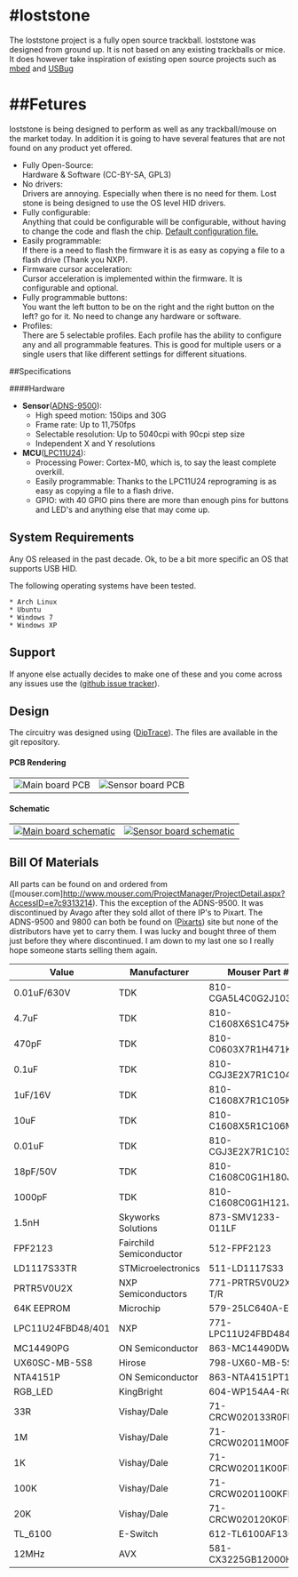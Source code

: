 #loststone
=========

The loststone project is a fully open source trackball. loststone was designed
from ground up. It is not based on any existing trackballs or mice. It does however take
inspiration of existing open source projects such as [mbed](http://mbed.org) and
[USBug](http://squonk42.github.com/USBug/)

##Fetures
=========

loststone is being designed to perform as well as any trackball/mouse on the
market today. In addition it is going to have several features that are not found
on any product yet offered.

   * Fully Open-Source:<br>
     Hardware & Software (CC-BY-SA, GPL3)
   * No drivers:<br>
     Drivers are annoying. Especially when there is no need for them. Lost stone
     is being designed to use the OS level HID drivers.
   * Fully configurable:<br>
     Anything that could be configurable will be configurable, without having
     to change the code and flash the chip. [Default configuration file.](https://github.com/Majoros/loststone/blob/master/config/loststone.cfg)
   * Easily programmable:<br>
     If there is a need to flash the firmware it is as easy as copying a file to
     a flash drive (Thank you NXP).
   * Firmware cursor acceleration:<br>
     Cursor acceleration is implemented within the firmware. It is configurable and optional.
   * Fully programmable buttons:<br>
     You want the left button to be on the right and the right button on the
     left? go for it. No need to change any hardware or software.
   * Profiles:<br>
     There are 5 selectable profiles. Each profile has the ability to configure
     any and all programmable features. This is good for multiple users or a
     single users that like different settings for different situations.

##Specifications

####Hardware

   * **Sensor**([ADNS-9500](http://www.pixart.com.tw/product_data_table.asp?ToPage=1&productclassify_id=1&productclassify2_id=3)):
     * High speed motion: 150ips and 30G
     * Frame rate: Up to 11,750fps
     * Selectable resolution: Up to 5040cpi with 90cpi step size
     * Independent X and Y resolutions
   * **MCU**([LPC11U24](http://www.nxp.com/products/microcontrollers/cortex_m0_m0/LPC11U24FBD48.html)):
     * Processing Power: Cortex-M0, which is, to say the least complete overkill.
     * Easily programmable: Thanks to the LPC11U24 reprograming is as easy as
       copying a file to a flash drive.
     * GPIO: with 40 GPIO pins there are more than enough pins for buttons and
       LED's and anything else that may come up.

## System Requirements

Any OS released in the past decade.  Ok, to be a bit more specific an OS that supports USB HID.

The following operating systems have been tested.

    * Arch Linux
    * Ubuntu
    * Windows 7
    * Windows XP

## Support

If anyone else actually decides to make one of these and you come across any issues use the ([github issue
tracker](https://github.com/Majoros/loststone/issues)).

## Design

The circuitry was designed using ([DipTrace](http://www.diptrace.com/)). The files are available in the git repository.

#### PCB Rendering

<table>
  <tr>
    <td>
        <img alt="Main board PCB" src="https://raw.github.com/Majoros/loststone/master/images/main_board_top.png"
    </td>
    <td>
        <img alt="Sensor board PCB" src="https://raw.github.com/Majoros/loststone/master/images/sensor_board_top.png" >
    </td>
  </tr>
</table>

#### Schematic

<table>
  <tr>
    <td>
        <a href="https://github.com/Majoros/loststone/raw/master/docs/main_board_schematic.pdf" >
        <img alt="Main board schematic" src="https://raw.github.com/Majoros/loststone/master/images/main_board_schematic.png" >
        </a>
    </td>
    <td>
        <a href="https://github.com/Majoros/loststone/raw/master/docs/sensor_board_schematic.pdf" >
        <img alt="Sensor board schematic" src="https://raw.github.com/Majoros/loststone/master/images/sensor_board_schimatic.png" >
        </a>
    </td>
  </tr>
</table>

## Bill Of Materials

All parts can be found on and ordered from
([mouser.com]http://www.mouser.com/ProjectManager/ProjectDetail.aspx?AccessID=e7c9313214). This the exception of the
ADNS-9500. It was discontinued by Avago after they sold allot of there IP's to Pixart. The ADNS-9500 and 9800 can both
be found on ([Pixarts](http://www.pixart.com.tw/product_data_table.asp?ToPage=1&productclassify_id=1&productclassify2_id=3))
site but none of the distributors have yet to carry them. I was lucky and bought three of them just
before they where discontinued. I am down to my last one so I really hope someone starts selling them again.


| Value |  Manufacturer |   Mouser Part # |  Quantity |
| -------------------- | ----------------------- | -------------------- | --- | 
| 0.01uF/630V | TDK | 810-CGA5L4C0G2J103J | 1
| 4.7uF |   TDK | 810-C1608X6S1C475K  | 2
| 470pF |   TDK | 810-C0603X7R1H471K  | 1
| 0.1uF |   TDK | 810-CGJ3E2X7R1C104K | 9
| 1uF/16V | TDK | 810-C1608X7R1C105K  | 1
| 10uF |    TDK | 810-C1608X5R1C106M  | 3
| 0.01uF |  TDK | 810-CGJ3E2X7R1C103K | 2
| 18pF/50V |    TDK | 810-C1608C0G1H180J  | 2
| 1000pF |  TDK | 810-C1608C0G1H121J  | 2
| 1.5nH |   Skyworks Solutions  | 873-SMV1233-011LF   | 4
| FPF2123 | Fairchild Semiconductor | 512-FPF2123 | 1
| LD1117S33TR | STMicroelectronics  | 511-LD1117S33   | 1
| PRTR5V0U2X |  NXP Semiconductors  | 771-PRTR5V0U2X-T/R  | 1
| 64K EEPROM |  Microchip   | 579-25LC640A-E/SN   | 1
| LPC11U24FBD48/401 |   NXP | 771-LPC11U24FBD48401    | 1
| MC14490PG |   ON Semiconductor    | 863-MC14490DWG  | 2
| UX60SC-MB-5S8 |   Hirose  | 798-UX60-MB-5S8 | 1
| NTA4151P |    ON Semiconductor    | 863-NTA4151PT1G | 1
| RGB_LED | KingBright  | 604-WP154A4-RGB | 1
| 33R | Vishay/Dale | 71-CRCW020133R0FNED | 5
| 1M |  Vishay/Dale | 71-CRCW02011M00FKED | 1
| 1K |  Vishay/Dale | 71-CRCW02011K00FNED | 2
| 100K |    Vishay/Dale | 71-CRCW0201100KFKED | 1
| 20K | Vishay/Dale | 71-CRCW020120K0FKED | 1
| TL_6100 | E-Switch    | 612-TL6100AF130QP   | 2
| 12MHz |   AVX | 581-CX3225GB12000HE | 1

